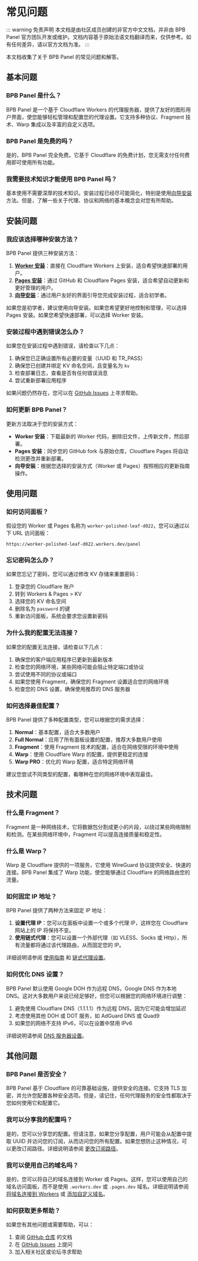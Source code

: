 # 常见问题

::: warning 免责声明
本文档是由社区成员创建的非官方中文文档，并非由 BPB Panel 官方团队开发或维护。文档内容基于原始法语文档翻译而来，仅供参考。如有任何差异，请以官方文档为准。
:::

本文档收集了关于 BPB Panel 的常见问题和解答。

## 基本问题

### BPB Panel 是什么？

BPB Panel 是一个基于 Cloudflare Workers 的代理服务器，提供了友好的图形用户界面，使您能够轻松管理和配置您的代理设置。它支持多种协议、Fragment 技术、Warp 集成以及丰富的自定义选项。

### BPB Panel 是免费的吗？

是的，BPB Panel 完全免费。它基于 Cloudflare 的免费计划，您无需支付任何费用即可使用所有功能。

### 我需要技术知识才能使用 BPB Panel 吗？

基本使用不需要深厚的技术知识。安装过程已经尽可能简化，特别是使用[向导安装](wizard-installation)方法。但是，了解一些关于代理、协议和网络的基本概念会对您有所帮助。

## 安装问题

### 我应该选择哪种安装方法？

BPB Panel 提供三种安装方法：

1. **[Worker 安装](worker-installation)**：直接在 Cloudflare Workers 上安装，适合希望快速部署的用户。
2. **[Pages 安装](pages-upload-installation)**：通过 GitHub 和 Cloudflare Pages 安装，适合希望自动更新和更好管理的用户。
3. **[向导安装](wizard-installation)**：通过用户友好的界面引导您完成安装过程，适合初学者。

如果您是初学者，建议使用向导安装。如果您希望更好地控制和管理，可以选择 Pages 安装。如果您希望快速部署，可以选择 Worker 安装。

### 安装过程中遇到错误怎么办？

如果您在安装过程中遇到错误，请检查以下几点：

1. 确保您已正确设置所有必要的变量（UUID 和 TR_PASS）
2. 确保您已创建并绑定 KV 命名空间，且变量名为 `kv`
3. 检查部署日志，查看是否有任何错误消息
4. 尝试重新部署应用程序

如果问题仍然存在，您可以在 [GitHub Issues](https://github.com/bia-pain-bache/BPB-Worker-Panel/issues) 上寻求帮助。

### 如何更新 BPB Panel？

更新方法取决于您的安装方式：

- **Worker 安装**：下载最新的 Worker 代码，删除旧文件，上传新文件，然后部署。
- **Pages 安装**：同步您的 GitHub fork 与原始仓库，Cloudflare Pages 将自动检测更改并重新部署。
- **向导安装**：根据您选择的安装方式（Worker 或 Pages）按照相应的更新指南操作。

## 使用问题

### 如何访问面板？

假设您的 Worker 或 Pages 名称为 `worker-polished-leaf-d022`，您可以通过以下 URL 访问面板：

```
https://worker-polished-leaf-d022.workers.dev/panel
```

### 忘记密码怎么办？

如果您忘记了密码，您可以通过修改 KV 存储来重置密码：

1. 登录您的 Cloudflare 账户
2. 转到 Workers & Pages > KV
3. 选择您的 KV 命名空间
4. 删除名为 `password` 的键
5. 重新访问面板，系统会要求您设置新密码

### 为什么我的配置无法连接？

如果您的配置无法连接，请检查以下几点：

1. 确保您的客户端应用程序已更新到最新版本
2. 检查您的网络环境，某些网络可能会阻止特定端口或协议
3. 尝试使用不同的协议或端口
4. 如果您使用 Fragment，确保您的 Fragment 设置适合您的网络环境
5. 检查您的 DNS 设置，确保使用推荐的 DNS 服务器

### 如何选择最佳配置？

BPB Panel 提供了多种配置类型，您可以根据您的需求选择：

1. **Normal**：基本配置，适合大多数用户
2. **Full Normal**：应用了所有面板设置的配置，推荐大多数用户使用
3. **Fragment**：使用 Fragment 技术的配置，适合在网络受限的环境中使用
4. **Warp**：使用 Cloudflare Warp 的配置，提供更稳定的连接
5. **Warp PRO**：优化的 Warp 配置，适合特定网络环境

建议您尝试不同类型的配置，看哪种在您的网络环境中表现最佳。

## 技术问题

### 什么是 Fragment？

Fragment 是一种网络技术，它将数据包分割成更小的片段，以绕过某些网络限制和检测。在某些网络环境中，Fragment 可以提高连接质量和稳定性。

### 什么是 Warp？

Warp 是 Cloudflare 提供的一项服务，它使用 WireGuard 协议提供安全、快速的连接。BPB Panel 集成了 Warp 功能，使您能够通过 Cloudflare 的网络路由您的流量。

### 如何固定 IP 地址？

BPB Panel 提供了两种方法来固定 IP 地址：

1. **设置代理 IP**：您可以在面板中设置一个或多个代理 IP，这样您在 Cloudflare 网站上的 IP 将保持不变。
2. **使用链式代理**：您可以设置一个外部代理（如 VLESS、Socks 或 Http），所有流量都将通过该代理路由，从而固定您的 IP。

详细说明请参阅 [使用指南](configuration#1-2-代理-ip-设置) 和 [链式代理设置](configuration#1-3-链式代理设置)。

### 如何优化 DNS 设置？

BPB Panel 默认使用 Google DOH 作为远程 DNS，Google DNS 作为本地 DNS。这对大多数用户来说已经足够好，但您可以根据您的网络环境进行调整：

1. 避免使用 Cloudflare DNS（1.1.1.1）作为远程 DNS，因为它可能会增加延迟
2. 考虑使用其他 DOH 或 DOT 服务，如 AdGuard DNS 或 Quad9
3. 如果您的网络不支持 IPv6，可以在设置中禁用 IPv6

详细说明请参阅 [DNS 服务器设置](configuration#dns-服务器)。

## 其他问题

### BPB Panel 是否安全？

BPB Panel 基于 Cloudflare 的可靠基础设施，提供安全的连接。它支持 TLS 加密，并允许您配置各种安全选项。但是，请记住，任何代理服务的安全性都取决于您如何使用它和配置它。

### 我可以分享我的配置吗？

是的，您可以分享您的配置。但请注意，如果您分享配置，用户可能会从配置中提取 UUID 并访问您的订阅，从而访问您的所有配置。如果您想防止这种情况，可以更改订阅路径。详细说明请参阅 [更改订阅路径](worker-installation#3-更改订阅路径)。

### 我可以使用自己的域名吗？

是的，您可以将自己的域名连接到 Worker 或 Pages。这样，您可以使用自己的域名访问面板，而不是使用 `.workers.dev` 或 `.pages.dev` 域名。详细说明请参阅 [将域名连接到 Workers](worker-installation#4-将域名连接到-workers) 或 [添加自定义域名](pages-upload-installation#添加自定义域名)。

### 如何获取更多帮助？

如果您有其他问题或需要帮助，可以：

1. 查阅 [GitHub 仓库](https://github.com/bia-pain-bache/BPB-Worker-Panel) 的文档
2. 在 [GitHub Issues](https://github.com/bia-pain-bache/BPB-Worker-Panel/issues) 上提问
3. 加入相关社区或论坛寻求帮助
